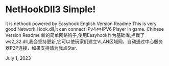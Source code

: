 # NetHookDll3 Simple!
it is nethook powered by Easyhook
English Version Readme
This is very good Network Hook.dll,it can connect IPv4<=>IPV6 Player in game.
Chinese Version Readme
新的简单网络钩子,使用Easyhook作为基础库,拦截了ws2_32.dll,我会坚持更新,它可以使玩家们建立VLAN区域网，自动通过中心服务器P2P连接，如果支持请为我点Star.

 July 1, 2023
